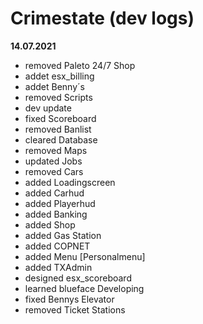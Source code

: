 # Crimestate (dev logs)

**14.07.2021**

+ removed Paleto 24/7 Shop
+ addet esx_billing
+ addet Benny´s
+ removed Scripts 
+ dev update
+ fixed Scoreboard
+ removed Banlist
+ cleared Database
+ removed Maps 
+ updated Jobs
+ removed Cars
+ added Loadingscreen
+ added Carhud
+ added Playerhud
+ added Banking
+ added Shop
+ added Gas Station
+ added COPNET  
+ added Menu [Personalmenu]
+ added TXAdmin
+ designed esx_scoreboard
+ learned blueface Developing
+ fixed Bennys Elevator
+ removed Ticket Stations
